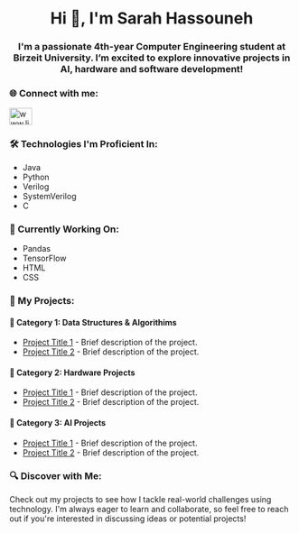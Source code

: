 <h1 align="center">Hi 👋, I'm Sarah Hassouneh</h1>
<h3 align="center">I'm a passionate 4th-year Computer Engineering student at Birzeit University. I’m excited to explore innovative projects in AI, hardware and software development!</h3>

<h3 align="left">🌐 Connect with me:</h3>
<p align="left">
<a href="https://linkedin.com/in/www.linkedin.com/in/sarah-hassouneh-508301290" target="blank"><img align="center" src="https://raw.githubusercontent.com/rahuldkjain/github-profile-readme-generator/master/src/images/icons/Social/linked-in-alt.svg" alt="www.linkedin.com/in/sarah-hassouneh-508301290" height="30" width="40" /></a>
</p>

<h3 align="left">🛠️ Technologies I'm Proficient In:</h3>
<ul>
  <li>Java</li>
  <li>Python</li>
  <li>Verilog</li>
  <li>SystemVerilog</li>
  <li>C</li>
</ul>

<h3 align="left">🧠 Currently Working On:</h3>
<ul>
  <li>Pandas</li>
  <li>TensorFlow</li>
  <li>HTML</li>
  <li>CSS</li>
</ul>

<h3 align="left">📂 My Projects:</h3>

<h4>🔧 Category 1: Data Structures & Algorithims</h4>
<ul>
    <li><a href="link-to-your-hardware-project">Project Title 1</a> - Brief description of the project.</li>
    <li><a href="link-to-your-hardware-project">Project Title 2</a> - Brief description of the project.</li>
</ul>

<h4>🔧 Category 2: Hardware Projects</h4>
<ul>
    <li><a href="link-to-your-ai-project">Project Title 1</a> - Brief description of the project.</li>
    <li><a href="link-to-your-dsa-project">Project Title 2</a> - Brief description of the project.</li>
</ul>

<h4>🔧 Category 3: AI Projects</h4>
<ul>
    <li><a href="link-to-your-verilog-project">Project Title 1</a> - Brief description of the project.</li>
    <li><a href="link-to-your-systemverilog-project">Project Title 2</a> - Brief description of the project.</li>
</ul>

<h3 align="left">🔍 Discover with Me:</h3>
<p>Check out my projects to see how I tackle real-world challenges using technology. I'm always eager to learn and collaborate, so feel free to reach out if you're interested in discussing ideas or potential projects!</p>

